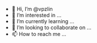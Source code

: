 - 👋 Hi, I’m @vpzlin
- 👀 I’m interested in ...
- 🌱 I’m currently learning ...
- 💞️ I’m looking to collaborate on ...
- 📫 How to reach me ...

<!---
vpzlin/vpzlin is a ✨ special ✨ repository because its `README.md` (this file) appears on your GitHub profile.
You can click the Preview link to take a look at your changes.
--->
